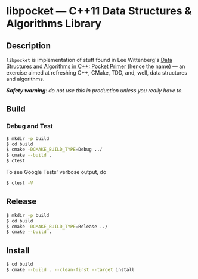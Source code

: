 # libpocket — C++11 Data Structures & Algorithms Library

## Description

`libpocket` is implementation of stuff found in Lee Wittenberg's [Data
Structures and Algorithms in C++: Pocket Primer](1) (hence the name) — an
exercise aimed at refreshing C++, CMake, TDD, and, well, data structures and
algorithms.

_**Safety warning**: do not use this in production unless you really have to._

## Build

### Debug and Test

```bash
$ mkdir -p build
$ cd build
$ cmake -DCMAKE_BUILD_TYPE=Debug ../
$ cmake --build .
$ ctest
```

To see Google Tests' verbose output, do
```bash
$ ctest -V
```

## Release

```bash
$ mkdir -p build
$ cd build
$ cmake -DCMAKE_BUILD_TYPE=Release ../
$ cmake --build .
```

## Install

```bash
$ cd build
$ cmake --build . --clean-first --target install
```


[1]: https://www.amazon.com/Data-Structures-Algorithms-Pocket-Primer/dp/1683920848
